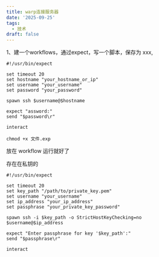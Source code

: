 ```yaml
---
title: warp连接服务器
date: '2025-09-25'
tags:
  - 技术
draft: false
---
```

1、建一个workflows，通过expect，写一个脚本，保存为 xxx,

```shell
#!/usr/bin/expect

set timeout 20
set hostname "your_hostname_or_ip"
set username "your_username"
set password "your_password"

spawn ssh $username@$hostname

expect "assword:"
send "$password\r"

interact
```

```shell
chmod +x 文件.exp
```

放在 workflow 运行就好了

存在在私钥的

```shell
#!/usr/bin/expect

set timeout 20
set key_path "/path/to/private_key.pem"
set username "your_username"
set ip_address "your_ip_address"
set passphrase "your_private_key_password"

spawn ssh -i $key_path -o StrictHostKeyChecking=no $username@$ip_address

expect "Enter passphrase for key '$key_path':"
send "$passphrase\r"

interact
```
